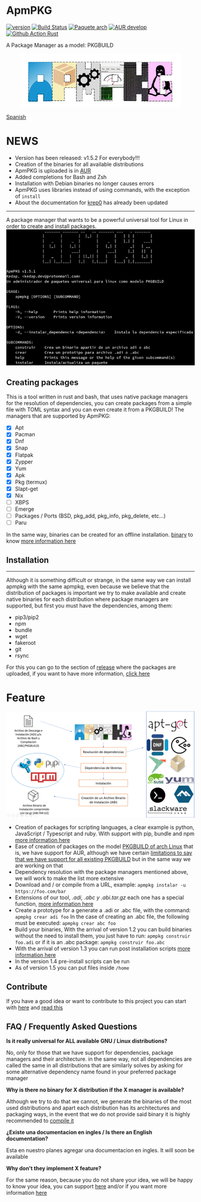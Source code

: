 # ApmPKG

[![version](https://img.shields.io/github/v/release/kedap/apmpkg)](https://github.com/Kedap/apmpkg/releases/)
[![Build
Status](https://travis-ci.com/Kedap/apmpkg.svg?branch=main)](https://travis-ci.com/Kedap/apmpkg)
[![Paquete
arch](https://img.shields.io/aur/version/apmpkg)](https://aur.archlinux.org/packages/apmpkg)
[![AUR
develop](https://img.shields.io/aur/version/apmpkg-git-dev)](https://aur.archlinux.org/packages/apmpkg-git-dev)
[![Github Action
Rust](https://img.shields.io/github/workflow/status/kedap/apmpkg/Rust)](https://github.com/Kedap/apmpkg/actions)

A Package Manager as a model: PKGBUILD

<p align="center">
  <img src="https://raw.githubusercontent.com/Kedap/apmpkg/main/img/logo.png" />
</p>

[Spanish](./README.md)

# NEWS

- Version has been released: v1.5.2 For everybody!!!
- Creation of the binaries for all available distributions
- ApmPKG is uploaded is in [AUR](https://aur.archlinux.org/packages/apmpkg/)
- Added completions for Bash and Zsh
- Installation with Debian binaries no longer causes errors
- ApmPKG uses libraries instead of using commands, with the exception of `install`
- About the documentation for [krep0](krep0.bitbucket.io/) has already been updated

---

A package manager that wants to be a powerful universal tool for Linux in order
to create and install packages.
![Captura](img/captura_prin.png)

## Creating packages

This is a tool written in rust and bash, that uses native package managers for
the resolution of dependencies, you can create packages from a simple file with
TOML syntax and you can even create it from a PKGBUILD!
The managers that are supported by ApmPKG:

- [x] Apt
- [x] Pacman
- [x] Dnf
- [x] Snap
- [x] Flatpak
- [x] Zypper
- [x] Yum
- [x] Apk
- [x] Pkg (termux)
- [x] Slapt-get
- [x] Nix
- [ ] XBPS
- [ ] Emerge
- [ ] Packages / Ports (BSD, pkg_add, pkg_info, pkg_delete, etc...)
- [ ] Paru

In the same way, binaries can be created for an offline installation.
[binary](doc/modos_de_instalacion.md/#instalacion-desde-un-archivo-binario-de-instalacion)
to know [more information here](doc/modos_de_instalacion.md)

## Installation

---

Although it is something difficult or strange, in the same way we can install
apmpkg with the same apmpkg, even because we believe that the distribution of
packages is important we try to make available and create native binaries for
each distribution where package managers are supported, but first you must have
the dependencies, among them:

- pip3/pip2
- npm
- bundle
- wget
- fakeroot
- git
- rsync

For this you can go to the section of
[release](https://github.com/Kedap/apmpkg/releases/) where the packages are
uploaded, if you want to have more information, [click
here](doc/instalacion.md)

# Feature

![Esquema](img/esquema.png)

- Creation of packages for scripting languages, a clear example is python,
  JavaScript / Typescript and ruby. With support with pip, bundle and npm [more
  information here](doc/creando_paquetes.md/#adi)
- Ease of creation of packages on the model [PKGBUILD of arch
  Linux](https://wiki.archlinux.org/index.php/PKGBUILD) that is, we have
  support for AUR, although we have certain [limitations to say that we have
  support for all existing
  PKGBUILD](doc/creando_paquetes.md/#complicaciones-abc) but in the same way we
  are working on that
- Dependency resolution with the package managers mentioned above, we will work
  to make the list more extensive
- Download and / or compile from a URL, example: `apmpkg instalar -u https://foo.com/bar`
- Extensions of our tool, _.adi, .abc y .abi.tar.gz_ each one has a special
  function, [more information here](doc/modos_de_instalacion.md)
- Create a prototype for a generate a .adi or .abc file, with the command:
  `apmpkg crear adi foo` In the case of creating an .abc file, the following
  must be executed: `apmpkg crear abc foo`
- Build your binaries, With the arrival of version 1.2 you can build binaries
  without the need to install them, you just have to run: `apmpkg construir foo.adi`
  or if it is an .abc package: `apmpkg construir foo.abc`
- With the arrival of version 1.3 you can run post installation scripts [more
  information here](doc/creando_paquetes.md/#instalacion)
- In the version 1.4 pre-install scripts can be run
- As of version 1.5 you can put files inside `/home`

## Contribute

If you have a good idea or want to contribute to this project you can start
with [here](https://github.com/Kedap/apmpkg/issues) and [read
this](CONTRIBUTING.md)

## FAQ / Frequently Asked Questions

**Is it really universal for ALL available GNU / Linux distributions?**

No, only for those that we have support for dependencies, package managers and their architecture.
in the same way, not all dependencies are called the same in all distributions that are similarly
solves by asking for some alternative dependency name found in your preferred package manager

**Why is there no binary for X distribution if the X manager is available?**

Although we try to do that we cannot, we generate the binaries of the most used
distributions and apart each distribution has its architectures and packaging
ways, in the event that we do not provide said binary it is highly recommended
to [compile it](doc/installation_modes.md)

**¿Existe una documentacion en ingles / Is there an English documentation?**

Esta en nuestro planes agregar una documentacion en ingles. It will soon be available

**Why don't they implement X feature?**

For the same reason, because you do not share your idea, we will be happy to
know your idea, you can support [here](https://github.com/Kedap/apmpkg/issues)
and/or if you want more information [here](CONTRIBUTING.md)
